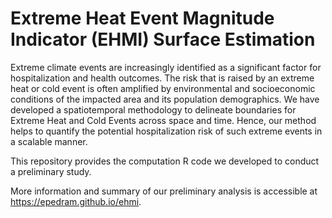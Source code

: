# Extreme Heat Event Magnitude Indicator (EHMI) Surface Estimation

Extreme climate events are increasingly identified as a significant factor for hospitalization and health outcomes. The risk that is raised by an extreme heat or cold event is often amplified by environmental and socioeconomic conditions of the impacted area and its population demographics. We have developed a spatiotemporal methodology to delineate boundaries for Extreme Heat and Cold Events across space and time. Hence, our method helps to quantify the potential hospitalization risk of such extreme events in a scalable manner.

This repository provides the computation R code we developed to conduct a preliminary study.

More information and summary of our preliminary analysis is accessible at https://epedram.github.io/ehmi.

